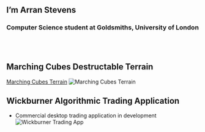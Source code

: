 ## I’m Arran Stevens
### Computer Science student at Goldsmiths, University of London
<br></br>

## Marching Cubes Destructable Terrain
[Marching Cubes Terrain](https://github.com/NoodlePlexium/Marching-Cubes-Terrain)
![Marching Cubes Terrain](https://github.com/NoodlePlexium/NoodlePlexium/blob/main/Marching%20Cubes%20Terrain.jpg)

## Wickburner Algorithmic Trading Application
- Commercial desktop trading application in development
![Wickburner Trading App](https://github.com/NoodlePlexium/NoodlePlexium/blob/main/Wickburner%20App.png)

